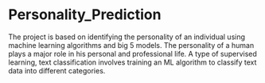 # Personality_Prediction
The project is based on  identifying the personality of an individual using machine learning  algorithms and big 5 models. The personality of a human plays a major role in his personal and professional life. A type of  supervised learning, text classification involves training an ML algorithm to classify text data into different categories. 
